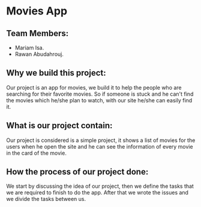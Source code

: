 # Movies App

## Team Members:

- Mariam Isa.
- Rawan Abudahrouj.

## Why we build this project:

Our project is an app for movies, we build it to help the people who are searching for their favorite movies. So if someone is stuck and he can't find the movies which he/she plan to watch, with our site he/she can easily find it.

## What is our project contain:

Our project is considered is a simple project, it shows a list of movies for the users when he open the site and he can see the information of every movie in the card of the movie.

## How the process of our project done:

We start by discussing the idea of our project, then we define the tasks that we are required to finish to do the app. After that we wrote the issues and we divide the tasks between us.

